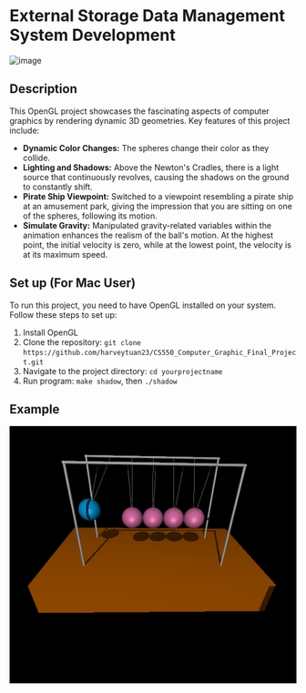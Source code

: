 # External Storage Data Management System Development
![image](https://github.com/harveytuan23/DBMS_Proejct/assets/49854686/b1778ae1-c91e-47d0-bdf8-a430be439fdc)


## Description
This OpenGL project showcases the fascinating aspects of computer graphics by rendering dynamic 3D geometries. Key features of this project include:

- **Dynamic Color Changes:** The spheres change their color as they collide.
- **Lighting and Shadows:** Above the Newton's Cradles, there is a light source that continuously revolves, causing the shadows on the ground to constantly shift.
- **Pirate Ship Viewpoint:** Switched to a viewpoint resembling a pirate ship at an amusement park, giving the impression that you are sitting on one of the spheres, following its motion.
- **Simulate Gravity:** Manipulated gravity-related variables within the animation enhances the realism of the ball's motion. At the highest point, the initial velocity is zero, while at the lowest point, the velocity is at its maximum speed.

## Set up (For Mac User)
To run this project, you need to have OpenGL installed on your system. Follow these steps to set up: 

1. Install OpenGL
2. Clone the repository: `git clone https://github.com/harveytuan23/CS550_Computer_Graphic_Final_Project.git`
3. Navigate to the project directory: `cd yourprojectname`
4. Run program: `make shadow`, then `./shadow`

## Example
![image](https://github.com/harveytuan23/CS550_Computer_Graphic_Final_Project/blob/main/sample_pic)



